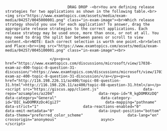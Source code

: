 <p class="card-text">
							
								DRAG DROP -<br>You are defining release strategies for two applications as shown in the following table.<br><img src="https://www.examtopics.com/assets/media/exam-media/04257/0045000001.png" class="in-exam-image"><br>Which release strategy should you use for each application? To answer, drag the appropriate release strategies to the correct applications. Each release strategy may be used once, more than once, or not at all. You may need to drag the split bar between panes or scroll to view content.<br>NOTE: Each correct selection is worth one point.<br>Select and Place:<br><img src="https://www.examtopics.com/assets/media/exam-media/04257/0045100001.png" class="in-exam-image"><br>
							
						</p><p><a href="https://www.examtopics.com/discussions/microsoft/view/17038-exam-az-400-topic-8-question-31-discussion/">https://www.examtopics.com/discussions/microsoft/view/17038-exam-az-400-topic-8-question-31-discussion/</a></p><p><a href="http://116.198.226.11/az400/topic-08-question-31.html">http://116.198.226.11/az400/topic-08-question-31.html</a></p><script src="https://giscus.app/client.js"                    data-repo="azsamples/az204"                    data-repo-id="R_kgDOMRXzDQ"                    data-category="General"                    data-category-id="DIC_kwDOMRXzDc4Cgi27"                    data-mapping="pathname"                    data-strict="1"                    data-reactions-enabled="0"                    data-emit-metadata="0"                    data-input-position="bottom"                    data-theme="preferred_color_scheme"                    data-lang="en"                    crossorigin="anonymous"                    async>                    </script>